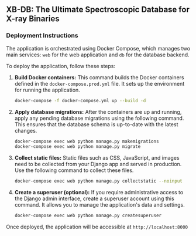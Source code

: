 ## XB-DB: The Ultimate Spectroscopic Database for X-ray Binaries



### Deployment Instructions

The application is orchestrated using Docker Compose, which manages two main services: `web` for the web application and `db` for the database backend.

To deploy the application, follow these steps:

1. **Build Docker containers:** This command builds the Docker containers defined in the `docker-compose.prod.yml` file. It sets up the environment for running the application.

    ```bash
    docker-compose -f docker-compose.yml up --build -d
    ```

2. **Apply database migrations:** After the containers are up and running, apply any pending database migrations using the following command. This ensures that the database schema is up-to-date with the latest changes.

    ```bash
    docker-compose exec web python manage.py makemigrations
    docker-compose exec web python manage.py migrate
    ```

3. **Collect static files:** Static files such as CSS, JavaScript, and images need to be collected from your Django app and served in production. Use the following command to collect these files.

    ```bash
    docker-compose exec web python manage.py collectstatic --noinput
    ```

4. **Create a superuser (optional):** If you require administrative access to the Django admin interface, create a superuser account using this command. It allows you to manage the application's data and settings.

    ```bash
    docker-compose exec web python manage.py createsuperuser 
    ```



Once deployed, the application will be accessible at  `http://localhost:8000`
